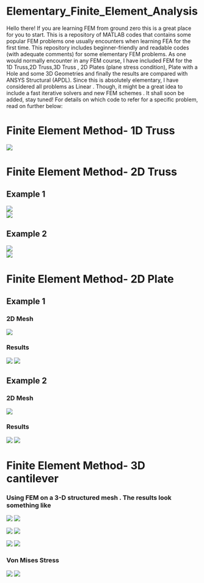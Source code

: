 # Elementary_Finite_Element_Analysis
Hello there! If you are learning FEM from ground zero this is a great place for you to start. This is a repository of MATLAB codes that contains some popular FEM problems one usually encounters when learning FEA for the first time. This repository includes beginner-friendly and readable codes (with adequate comments) for some elementary FEM problems. As one would normally encounter in any FEM course, I have included FEM for the 1D Truss,2D Truss,3D Truss , 2D Plates (plane stress condition), Plate with a Hole and some 3D Geometries and finally the results are compared with ANSYS Structural (APDL). Since this is absolutely elementary, I have considered all problems as Linear . Though, it might be a great idea to include a fast iterative solvers and new FEM schemes . It shall soon be added, stay tuned! For details on which code to refer for a specific problem, read on further below:

# Finite Element Method- 1D Truss
![](Images/Truss_1D.png)

# Finite Element Method- 2D Truss
## Example 1


![](Images/2Dtruss1.png)
<br>
![](Images/2Dtruss_compare.png)

## Example 2


![](Images/Res.png)
<br>
![](Images/2Dtruss2.png)

# Finite Element Method- 2D Plate
## Example 1
### 2D Mesh
![](Images/p1m.png)
### Results
![](Images/p1u.png)
![](Images/p1v.png)
## Example 2
### 2D Mesh
![](Images/mes.png)

### Results
![](Images/um.png)
![](Images/vm.png)

# Finite Element Method- 3D cantilever 
### Using FEM on a 3-D structured mesh . The results look something like 
![](Images/Disp_FEM.png)
![](Images/Disp_ANSYS.png)

![](Images/U_FEM.png)
![](Images/U_ANSYS.png)

![](Images/V_FEM.png)
![](Images/V_ANSYS.png)
### Von Mises Stress
![](Images/S_FEM.png)
![](Images/S_ANSYS.png)

